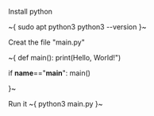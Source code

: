 
Install python

~{
sudo apt python3
python3 --version
}~

Creat the file "main.py"

~{
def main():
	print(Hello, World!")	

if __name__=="__main__":
	main()

}~

Run it
~{
python3 main.py
}~
